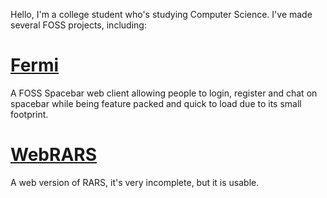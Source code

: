 Hello, I'm a college student who's studying Computer Science. I've made several FOSS projects, including:
# [Fermi](https://fermi.chat/)
A FOSS Spacebar web client allowing people to login, register and chat on spacebar while being feature packed and quick to load due to its small footprint.
# [WebRARS](https://github.com/MathMan05/WebRARS)
A web version of RARS, it's very incomplete, but it is usable.
